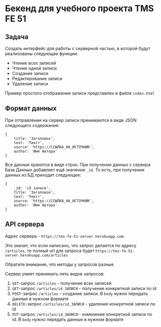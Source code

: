 # Бекенд для учебного проекта TMS FE 51

## Задача

Создать интерфейс для работы с серверной частью, в которой будут реализованы следующие функции:
* Чтение всех записей
* Чтение одной записи
* Создание записи
* Редактирование записи
* Удаление записи

Пример простого отображения записи представлен в файле `index.html`

## Формат данных

При отправлении на сервер записи принимаются в виде JSON следующего содержания:

```
{
    title: 'Заголовок', 
    text: 'Текст', 
    source: 'https://ССЫЛКА_НА_ИСТОЧНИК', 
    author: 'Имя Автора'
}
```

Все данные хранятся в виде строк. При получении данных с сервера База Данных добавляет ещё значение `_id`. То есть, при получении данных из БД приходит следующее:
```
{
    _id: 'id записи',
    title: 'Заголовок', 
    text: 'Текст', 
    source: 'https://ССЫЛКА_НА_ИСТОЧНИК', 
    author: 'Имя Автора'
}
```

## API сервера

Адрес сервера  - `https://tms-fe-51-server.herokuapp.com`. 

Это значит, что если написано, что запрос делается по адресу `/articles`, то полный url для запроса будет `https://tms-fe-51-server.herokuapp.com/articles`

Обратите внимание, что методы у запросов разные

Сервер умеет принимать пять видов запросов:
1. `GET`-запрос `/articles` - получение всех записей
2. `GET`-запрос `/articles/id_ЗАПИСИ` - получение конкретной записи по id
3. `POST`-запрос `/articles` - создание записи. В `body` нужно передать данные в нужном формате
4. `DELETE`-запрос `/articles/id_ЗАПИСИ` - удаление конкретной записи по id
5. `PUT`-запрос `/articles/id_ЗАПИСИ` - изменение конкретной записи по id. В `body` нужно передать данные в нужном формате
